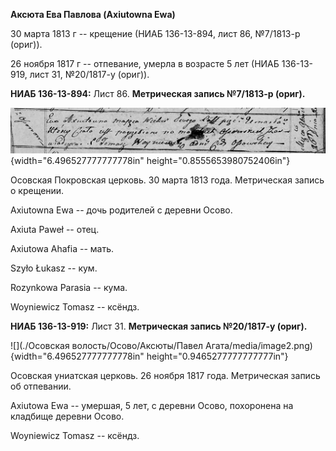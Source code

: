 **Аксюта Ева Павлова (Axiutowna Ewa)**

30 марта 1813 г -- крещение (НИАБ 136-13-894, лист 86, №7/1813-р
(ориг)).

26 ноября 1817 г -- отпевание, умерла в возрасте 5 лет (НИАБ 136-13-919,
лист 31, №20/1817-у (ориг)).

**НИАБ 136-13-894:** Лист 86. **Метрическая запись №7/1813-р (ориг).**

![](./media/946ebcdc98b5c85af82d08ca600b4ae4db1cc808.png){width="6.496527777777778in"
height="0.8555653980752406in"}

Осовская Покровская церковь. 30 марта 1813 года. Метрическая запись о
крещении.

Axiutowna Ewa -- дочь родителей с деревни Осовo.

Axiuta Paweł -- отец.

Axiutowa Ahafia -- мать.

Szyło Łukasz -- кум.

Rozynkowa Parasia -- кума.

Woyniewicz Tomasz -- ксёндз.

**НИАБ 136-13-919:** Лист 31. **Метрическая запись №20/1817-у (ориг).**

![](./Осовская волость/Осово/Аксюты/Павел Агата/media/image2.png){width="6.496527777777778in"
height="0.9465277777777777in"}

Осовская униатская церковь. 26 ноября 1817 года. Метрическая запись об
отпевании.

Axiutowa Ewa -- умершая, 5 лет, с деревни Осово, похоронена на кладбище
деревни Осово.

Woyniewicz Tomasz -- ксёндз.
